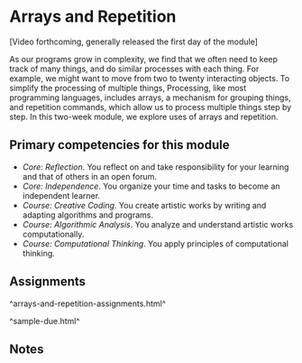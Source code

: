 Arrays and Repetition
=====================

[Video forthcoming, generally released the first day of the module]

As our programs grow in complexity, we find that we often need to
keep track of many things, and do similar processes with each thing.
For example, we might want to move from two to twenty interacting
objects.  To simplify the processing of multiple things, Processing,
like most programming languages, includes arrays, a mechanism for
grouping things, and repetition commands, which allow us to process
multiple things step by step.  In this two-week module, we explore
uses of arrays and repetition.

Primary competencies for this module
------------------------------------

* *Core: Reflection*.  You reflect on and take responsibility for your
  learning and that of others in an open forum.
* *Core: Independence*.  You organize your time and tasks to become
  an independent learner.
* *Course: Creative Coding*.  You create artistic works by writing and
  adapting algorithms and programs.
* *Course: Algorithmic Analysis*.  You analyze and understand artistic
  works computationally.
* *Course: Computational Thinking*.  You apply principles of computational
  thinking.

Assignments
-----------

^arrays-and-repetition-assignments.html^

^sample-due.html^

Notes
-----

